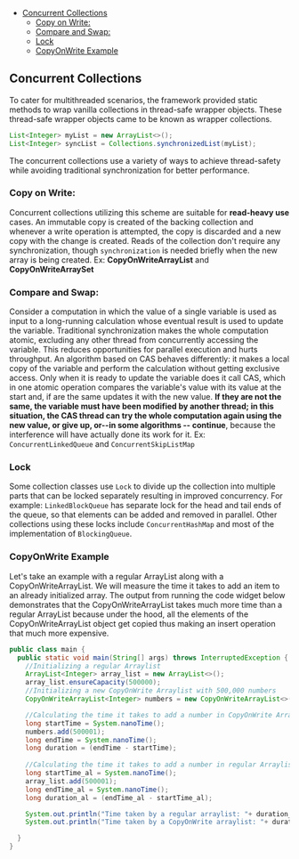<!-- TOC -->
  * [Concurrent Collections](#concurrent-collections)
    * [Copy on Write:](#copy-on-write)
    * [Compare and Swap:](#compare-and-swap-)
    * [Lock](#lock)
    * [CopyOnWrite Example](#copyonwrite-example)
<!-- TOC -->

## Concurrent Collections

To cater for multithreaded scenarios, the framework provided static methods to wrap vanilla collections in thread-safe wrapper objects. These thread-safe wrapper objects came to be known as wrapper collections.

```java
List<Integer> myList = new ArrayList<>();
List<Integer> syncList = Collections.synchronizedList(myList);
```

The concurrent collections use a variety of ways to achieve thread-safety while avoiding traditional synchronization for better performance.

### Copy on Write:
Concurrent collections utilizing this scheme are suitable for **read-heavy use** cases. An immutable copy is created of the backing collection and whenever a write operation is attempted, the copy is discarded and a new copy with the change is created. Reads of the collection don't require any synchronization, though `synchronization` is needed briefly when the new array is being created. Ex: **CopyOnWriteArrayList** and **CopyOnWriteArraySet**

### Compare and Swap: 

Consider a computation in which the value of a single variable is used as input to a long-running calculation whose eventual result is used to update the variable. Traditional synchronization makes the whole computation atomic, excluding any other thread from concurrently accessing the variable. This reduces opportunities for parallel execution and hurts throughput. An algorithm based on CAS behaves differently: it makes a local copy of the variable and perform the calculation without getting exclusive access. Only when it is ready to update the variable does it call CAS, which in one atomic operation compares the variable's value with its value at the start and, if are the same updates it with the new value. **If they are not the same, the variable must have been modified by another thread; in this situation, the CAS thread can try the whole computation again using the new value, or give up, or--in some algorithms -- continue**, because the interference will have actually done its work for it. Ex: `ConcurrentLinkedQueue` and `ConcurrentSkipListMap`

### Lock

Some collection classes use `Lock` to divide up the collection into multiple parts that can be locked separately resulting in improved concurrency. For example: `LinkedBlockQueue` has separate lock for the head and tail ends of the queue, so that elements can be added and removed in parallel. Other collections using these locks include `ConcurrentHashMap` and most of the implementation of `BlockingQueue`.

### CopyOnWrite Example

Let's take an example with a regular ArrayList along with a CopyOnWriteArrayList. We will measure the time it takes to add an item to an already initialized array. The output from running the code widget below demonstrates that the CopyOnWriteArrayList takes much more time than a regular ArrayList because under the hood, all the elements of the CopyOnWriteArrayList object get copied thus making an insert operation that much more expensive.

```java
public class main {
  public static void main(String[] args) throws InterruptedException { 
    //Initializing a regular Arraylist
    ArrayList<Integer> array_list = new ArrayList<>();
    array_list.ensureCapacity(500000);
    //Initializing a new CopyOnWrite Arraylist with 500,000 numbers
    CopyOnWriteArrayList<Integer> numbers = new CopyOnWriteArrayList<>(array_list);

    //Calculating the time it takes to add a number in CopyOnWrite Arraylist
    long startTime = System.nanoTime();
    numbers.add(500001); 
    long endTime = System.nanoTime();
    long duration = (endTime - startTime);
                
    //Calculating the time it takes to add a number in regular Arraylist
    long startTime_al = System.nanoTime();
    array_list.add(500001); 
    long endTime_al = System.nanoTime();
    long duration_al = (endTime_al - startTime_al);

    System.out.println("Time taken by a regular arraylist: "+ duration_al + " nano seconds"); 
    System.out.println("Time taken by a CopyOnWrite arraylist: "+ duration + " nano seconds"); 

  } 
}
```